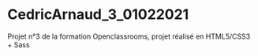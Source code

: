 # CedricArnaud_3_01022021
Projet n°3 de la formation Openclassrooms, projet réalisé en HTML5/CSS3 + Sass
